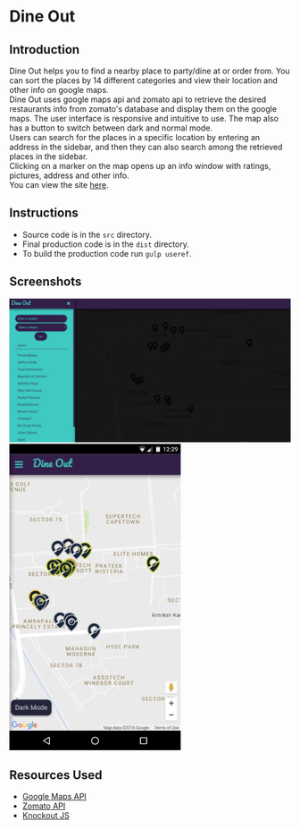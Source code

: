 # Dine Out           

## Introduction

Dine Out helps you to find a nearby place to party/dine at or order from. You can
sort the places by 14 different categories and view their location and other info
on google maps.         
Dine Out uses google maps api and zomato api to retrieve the desired restaurants info
from zomato's database and display them on the google maps. The user interface is
responsive and intuitive to use. The map also has a button to switch between dark and
normal mode.                
Users can search for the places in a specific location by entering an address in the
sidebar, and then they can also search among the retrieved places in the sidebar.        
Clicking on a marker on the map opens up an info window with ratings, pictures,
address and other info.            
You can view the site [here](https://manas94gupta.github.io/Dine-Out/src/).

## Instructions

* Source code is in  the `src` directory.
* Final production code is in the `dist` directory.
* To build the production code run `gulp useref`.

## Screenshots


![Desktop](https://github.com/manas94gupta/Dine-Out/blob/master/screenshots/desktop.JPG)                  
![Mobile](https://github.com/manas94gupta/Dine-Out/blob/master/screenshots/mobile.JPG)

## Resources Used

* [Google Maps API](https://developers.google.com/maps/documentation/javascript/tutorial)
* [Zomato API](https://developers.zomato.com/api)
* [Knockout JS](http://knockoutjs.com/documentation/introduction.html)
